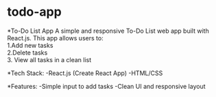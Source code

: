 # todo-app
 *To-Do List App A simple and responsive To-Do List web app built with React.js. This app allows users to:  
 1.Add new tasks   
 2.Delete tasks  
 3. View all tasks in a clean list

*Tech Stack:
-React.js (Create React App)
-HTML/CSS

*Features:
-Simple input to add tasks
-Clean UI and responsive layout
